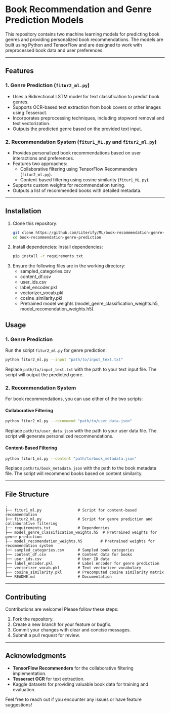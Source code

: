 # Book Recommendation and Genre Prediction Models

This repository contains two machine learning models for predicting book genres and providing personalized book recommendations. The models are built using Python and TensorFlow and are designed to work with preprocessed book data and user preferences.

---

## Features

### 1. **Genre Prediction** (`fitur2_ml.py`)
- Uses a Bidirectional LSTM model for text classification to predict book genres.
- Supports OCR-based text extraction from book covers or other images using Tesseract.
- Incorporates preprocessing techniques, including stopword removal and text vectorization.
- Outputs the predicted genre based on the provided text input.

### 2. **Recommendation System** (`fitur1_ML.py` and `fitur2_ml.py`)
- Provides personalized book recommendations based on user interactions and preferences.
- Features two approaches:
  - Collaborative filtering using TensorFlow Recommenders (`fitur2_ml.py`).
  - Content-based filtering using cosine similarity (`fitur1_ML.py`).
- Supports custom weights for recommendation tuning.
- Outputs a list of recommended books with detailed metadata.

---

## Installation

1. Clone this repository:
   ```bash
   git clone https://github.com/Literify/ML/book-recommendation-genre-prediction.git
   cd book-recommendation-genre-prediction
2. Install dependencies:
   Install dependencies:
   ```bash
   pip install -r requirements.txt
3. Ensure the following files are in the working directory:
   - sampled_categories.csv
   - content_df.csv
   - user_ids.csv
   - label_encoder.pkl
   - vectorizer_vocab.pkl
   - cosine_similarity.pkl
   - Pretrained model weights (model_genre_classification_weights.h5, model_recomendation_weights.h5).

## Usage

### 1. Genre Prediction
Run the script `fitur2_ml.py` for genre prediction:
```bash
python fitur2_ml.py --input "path/to/input_text.txt"
```
Replace `path/to/input_text.txt` with the path to your text input file. The script will output the predicted genre.

### 2. Recommendation System
For book recommendations, you can use either of the two scripts:

#### Collaborative Filtering
```bash
python fitur2_ml.py --recommend "path/to/user_data.json"
```
Replace `path/to/user_data.json` with the path to your user data file. The script will generate personalized recommendations.

#### Content-Based Filtering
```bash
python fitur1_ml.py --content "path/to/book_metadata.json"
```
Replace `path/to/book_metadata.json` with the path to the book metadata file. The script will recommend books based on content similarity.

---

## File Structure
```
.
├── fitur1_ml.py                # Script for content-based recommendation
├── fitur2_ml.py                # Script for genre prediction and collaborative filtering
├── requirements.txt            # Dependencies
├── model_genre_classification_weights.h5  # Pretrained weights for genre prediction
├── model_recomendation_weights.h5        # Pretrained weights for recommendation system
├── sampled_categories.csv      # Sampled book categories
├── content_df.csv              # Content data for books
├── user_ids.csv                # User ID data
├── label_encoder.pkl           # Label encoder for genre prediction
├── vectorizer_vocab.pkl        # Text vectorizer vocabulary
├── cosine_similarity.pkl       # Precomputed cosine similarity matrix
└── README.md                   # Documentation
```

---

## Contributing
Contributions are welcome! Please follow these steps:
1. Fork the repository.
2. Create a new branch for your feature or bugfix.
3. Commit your changes with clear and concise messages.
4. Submit a pull request for review.

---

## Acknowledgments
- **TensorFlow Recommenders** for the collaborative filtering implementation.
- **Tesseract OCR** for text extraction.
- Kaggle datasets for providing valuable book data for training and evaluation.

Feel free to reach out if you encounter any issues or have feature suggestions!

